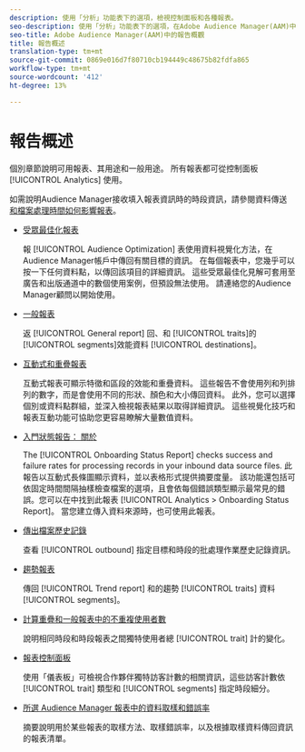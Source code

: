 ```yaml
---
description: 使用「分析」功能表下的選項，檢視控制面板和各種報表。
seo-description: 使用「分析」功能表下的選項，在Adobe Audience Manager(AAM)中檢視控制面板和各種報表。
seo-title: Adobe Audience Manager(AAM)中的報告概觀
title: 報告概述
translation-type: tm+mt
source-git-commit: 0869e016d7f80710cb194449c48675b82fdfa865
workflow-type: tm+mt
source-wordcount: '412'
ht-degree: 13%

---
```



# 報告概述

個別章節說明可用報表、其用途和一般用途。 所有報表都可從控制面板 [!UICONTROL Analytics] 使用。

如需說明Audience Manager接收填入報表資訊時的時段資訊，請參閱資料傳送 [和檔案處理時間如何影響報表](/help/using/reference/reporting-file-transfer-timeframe.md)。

* [受眾最佳化報表](/help/using/reporting/audience-optimization-reports/audience-optimization-reports.md)

   報 [!UICONTROL Audience Optimization] 表使用資料視覺化方法，在Audience Manager帳戶中傳回有關目標的資訊。 在每個報表中，您幾乎可以按一下任何資料點，以傳回該項目的詳細資訊。 這些受眾最佳化見解可套用至廣告和出版通道中的數個使用案例，但預設無法使用。 請連絡您的Audience Manager顧問以開始使用。

* [一般報表](/help/using/reporting/general-reports.md)

   返 [!UICONTROL General report] 回、和 [!UICONTROL traits]的 [!UICONTROL segments]效能資料 [!UICONTROL destinations]。

* [互動式和重疊報表](/help/using/reporting/dynamic-reports/dynamic-reports.md)

   互動式報表可顯示特徵和區段的效能和重疊資料。 這些報告不會使用列和列排列的數字，而是會使用不同的形狀、顏色和大小傳回資料。 此外，您可以選擇個別或資料點群組，並深入檢視報表結果以取得詳細資訊。 這些視覺化技巧和報表互動功能可協助您更容易瞭解大量數值資料。

* [入門狀態報告： 關於](/help/using/reporting/onboarding-status-report.md)

   The [!UICONTROL Onboarding Status Report] checks success and failure rates for processing records in your inbound data source files. 此報告以互動式長條圖顯示資料，並以表格形式提供摘要度量。 該功能還包括可依固定時間間隔抽樣檢查檔案的選項，且會依每個錯誤類型顯示最常見的錯誤。您可以在中找到此報表 [!UICONTROL Analytics > Onboarding Status Report]。 當您建立傳入資料來源時，也可使用此報表。

* [傳出檔案歷史記錄](/help/using/reporting/outbound-history-report.md)

   查看 [!UICONTROL outbound] 指定目標和時段的批處理作業歷史記錄資訊。

* [趨勢報表](/help/using/reporting/trend-reports.md)

   傳回 [!UICONTROL Trend report] 和的趨勢 [!UICONTROL traits] 資料 [!UICONTROL segments]。

* [計算重疊和一般報表中的不重複使用者數](/help/using/reporting/unique-user-counts.md)

   說明相同時段和時段報表之間獨特使用者總 [!UICONTROL trait] 計的變化。

* [報表控制面板](/help/using/reporting/trend-reports.md)

   使用「儀表板」可檢視合作夥伴獨特訪客計數的相關資訊，這些訪客計數依 [!UICONTROL trait] 類型和 [!UICONTROL segments] 指定時段細分。

* [所選 Audience Manager 報表中的資料取樣和錯誤率](/help/using/reporting/report-sampling.md)

   摘要說明用於某些報表的取樣方法、取樣錯誤率，以及根據取樣資料傳回資訊的報表清單。

